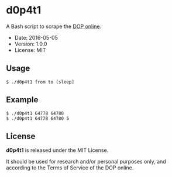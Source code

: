 # d0p4t1

A Bash script to scrape the [DOP online](http://www.dizionario.rai.it).

* Date: 2016-05-05
* Version: 1.0.0
* License: MIT

## Usage

```
$ ./d0p4t1 from to [sleep]
```

## Example

```
$ ./d0p4t1 64778 64780 
$ ./d0p4t1 64778 64780 5 
```

## License

**d0p4t1** is released under the MIT License.

It should be used for research and/or personal purposes only,
and according to the Terms of Service of the DOP online.



